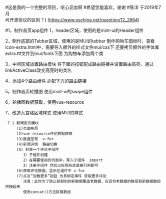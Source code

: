 #这是我的一个完整的项目，呕心沥血啊
#希望您能喜欢，谢谢
#陈洋 于2019年7月   
#[开源协议的区别？]
(https://www.oschina.net/question/12_2664)

#1，制作首页app组件
   1，header区域，使用的是mint-ui的Header组件
   
   2，制作底部的Tabbar区域，使用的是MUI的tabbar
      制作购物车图标时，查看icon-extra.html中，需要导入额外的样式文件mui/css下
      还要拷贝额外的字体库extra.ttf文件到mui/fonts下面
      为购物车添加两个类
   
   3，中间区域放置路由模块 将下面的按钮配成路由链接并设置路由高亮，通过
      linkActiveClass改变高亮时的类名
   
   4，添加4个路由组件  适配下方的路由链接
   
   5，制作首页轮播图 使用mint-ui的swipe组件
  
   6，轮播图数据获取，使用vue-resource
   
   7，改造九宫格区域样式  使用MUI的样式
     
     7.1 新闻资讯模块
         (1)页面布局
         (2)vue-resource评论数据获取
         (3)数据呈现  v-for
         (4)新闻详情  路由切换
         (5) 封装一个评论子组件
            1）子组件创建
            2）在需要使用的页面中，导入子组件  import
            3）注册子组件 然后以标签形式直接引用即可
         (6)获取评论数据，显示在组件中 v-for 
         (7)点击“加载更多”按钮 为其绑定事件 获取更多评论
            注意：此时为了防止获取到的新数据覆盖老数据，应该将老数据的数组和新数据数组拼接起来
            使用concat()方法拼接数组